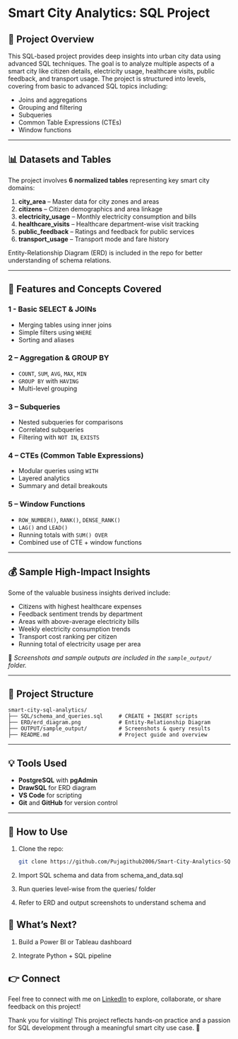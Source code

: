 # Smart City Analytics: SQL Project

## 🌟 Project Overview
This SQL-based project provides deep insights into urban city data using advanced SQL techniques. The goal is to analyze multiple aspects of a smart city like citizen details, electricity usage, healthcare visits, public feedback, and transport usage. The project is structured into levels, covering from basic to advanced SQL topics including:

- Joins and aggregations  
- Grouping and filtering  
- Subqueries  
- Common Table Expressions (CTEs)  
- Window functions  

---

## 📊 Datasets and Tables
The project involves **6 normalized tables** representing key smart city domains:

1. **city_area** – Master data for city zones and areas  
2. **citizens** – Citizen demographics and area linkage  
3. **electricity_usage** – Monthly electricity consumption and bills  
4. **healthcare_visits** – Healthcare department-wise visit tracking  
5. **public_feedback** – Ratings and feedback for public services  
6. **transport_usage** – Transport mode and fare history  

Entity-Relationship Diagram (ERD) is included in the repo for better understanding of schema relations.

---

## 🔹 Features and Concepts Covered

### 1 - Basic SELECT & JOINs
- Merging tables using inner joins  
- Simple filters using `WHERE`  
- Sorting and aliases  

### 2 – Aggregation & GROUP BY
- `COUNT`, `SUM`, `AVG`, `MAX`, `MIN`  
- `GROUP BY` with `HAVING`  
- Multi-level grouping  

### 3 – Subqueries
- Nested subqueries for comparisons  
- Correlated subqueries  
- Filtering with `NOT IN`, `EXISTS`  

### 4 – CTEs (Common Table Expressions)
- Modular queries using `WITH`  
- Layered analytics  
- Summary and detail breakouts  

### 5 – Window Functions
- `ROW_NUMBER()`, `RANK()`, `DENSE_RANK()`  
- `LAG()` and `LEAD()`  
- Running totals with `SUM() OVER`  
- Combined use of CTE + window functions  

---

## 💰 Sample High-Impact Insights
Some of the valuable business insights derived include:

- Citizens with highest healthcare expenses  
- Feedback sentiment trends by department  
- Areas with above-average electricity bills  
- Weekly electricity consumption trends  
- Transport cost ranking per citizen  
- Running total of electricity usage per area  

📸 *Screenshots and sample outputs are included in the `sample_output/` folder.*

---

## 📂 Project Structure
```
smart-city-sql-analytics/
├── SQL/schema_and_queries.sql     # CREATE + INSERT scripts
├── ERD/erd_diagram.png            # Entity-Relationship Diagram
├── OUTPUT/sample_output/          # Screenshots & query results
├── README.md                      # Project guide and overview
```
---

## 💡 Tools Used
- **PostgreSQL** with **pgAdmin**  
- **DrawSQL** for ERD diagram  
- **VS Code** for scripting  
- **Git** and **GitHub** for version control  

---

## 🎨 How to Use
1. Clone the repo:
   ```bash
   git clone https://github.com/Pujagithub2006/Smart-City-Analytics-SQL-Project

2. Import SQL schema and data from schema_and_data.sql

3. Run queries level-wise from the queries/ folder

4. Refer to ERD and output screenshots to understand schema and 

## 🚀 What’s Next?
1. Build a Power BI or Tableau dashboard

2. Integrate Python + SQL pipeline

## 👉 Connect
Feel free to connect with me on [LinkedIn](https://www.linkedin.com/in/puja-nikam-706176285/) to explore, collaborate, or share feedback on this project!

Thank you for visiting!
This project reflects hands-on practice and a passion for SQL development through a meaningful smart city use case. 🚀
